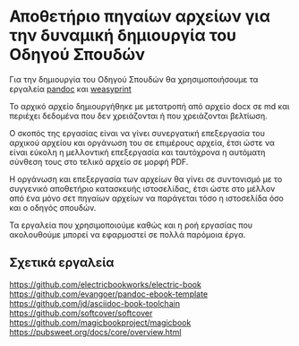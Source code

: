 # Αποθετήριο πηγαίων αρχείων για την δυναμική δημιουργία του Οδηγού Σπουδών

Για την δημιουργία του Οδηγού Σπουδών θα χρησιμοποιήσουμε τα εργαλεία [pandoc](http://pandoc.org/) και [weasyprint](http://weasyprint.org/)

Το αρχικό αρχείο δημιουργήθηκε με μετατροπή από αρχείο docx σε md και περιέχει δεδομένα που δεν χρειάζονται ή που χρειάζονται βελτίωση.

Ο σκοπός της εργασίας είναι να γίνει συνεργατική επεξεργασία του αρχικού αρχείου και οργάνωση του σε επιμέρους αρχεία, έτσι ώστε να είναι εύκολη η μελλοντική επεξεργασία και ταυτόχρονα η αυτόματη σύνθεση τους στο τελικό αρχείο σε μορφή PDF.

Η οργάνωση και επεξεργασία των αρχείων θα γίνει σε συντονισμό με το συγγενικό αποθετήριο κατασκευής ιστοσελίδας, έτσι ώστε στο μέλλον από ένα μόνο σετ πηγαίων αρχείων να παράγεται τόσο η ιστοσελίδα όσο και ο οδηγός σπουδών.

Τα εργαλεία που χρησιμοποιούμε καθώς και η ροή εργασίας που ακολουθούμε μπορεί να εφαρμοστεί σε πολλά παρόμοια έργα.

## Σχετικά εργαλεία

https://github.com/electricbookworks/electric-book
https://github.com/evangoer/pandoc-ebook-template
https://github.com/jd/asciidoc-book-toolchain
https://github.com/softcover/softcover
https://github.com/magicbookproject/magicbook
https://pubsweet.org/docs/core/overview.html
